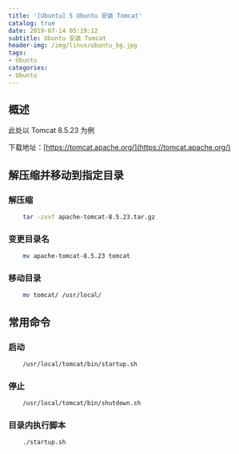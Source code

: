 ```yaml
---
title: '[Ubuntu] 5 Ubuntu 安装 Tomcat'
catalog: true
date: 2019-07-14 05:19:12
subtitle: Ubuntu 安装 Tomcat
header-img: /img/linux/ubuntu_bg.jpg
tags:
- Ubuntu
categories:
- Ubuntu
---
```


## 概述
此处以 Tomcat 8.5.23 为例

下载地址：[https://tomcat.apache.org/](https://tomcat.apache.org/)

## 解压缩并移动到指定目录
### 解压缩
```sh
    tar -zxvf apache-tomcat-8.5.23.tar.gz
```

### 变更目录名
```sh
    mv apache-tomcat-8.5.23 tomcat
```

### 移动目录
```sh
    mv tomcat/ /usr/local/
```

## 常用命令
### 启动
```sh
    /usr/local/tomcat/bin/startup.sh
```

### 停止
```sh
    /usr/local/tomcat/bin/shutdown.sh
```

### 目录内执行脚本
```sh
    ./startup.sh
```